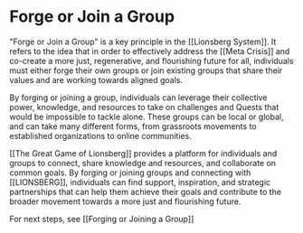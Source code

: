 # Forge or Join a Group

"Forge or Join a Group" is a key principle in the [[Lionsberg System]]. It refers to the idea that in order to effectively address the [[Meta Crisis]] and co-create a more just, regenerative, and flourishing future for all, individuals must either forge their own groups or join existing groups that share their values and are working towards aligned goals.

By forging or joining a group, individuals can leverage their collective power, knowledge, and resources to take on challenges and Quests that would be impossible to tackle alone. These groups can be local or global, and can take many different forms, from grassroots movements to established organizations to online communities.

[[The Great Game of Lionsberg]] provides a platform for individuals and groups to connect, share knowledge and resources, and collaborate on common goals. By forging or joining groups and connecting with [[LIONSBERG]], individuals can find support, inspiration, and strategic partnerships that can help them achieve their goals and contribute to the broader movement towards a more just and flourishing future.

For next steps, see [[Forging or Joining a Group]]